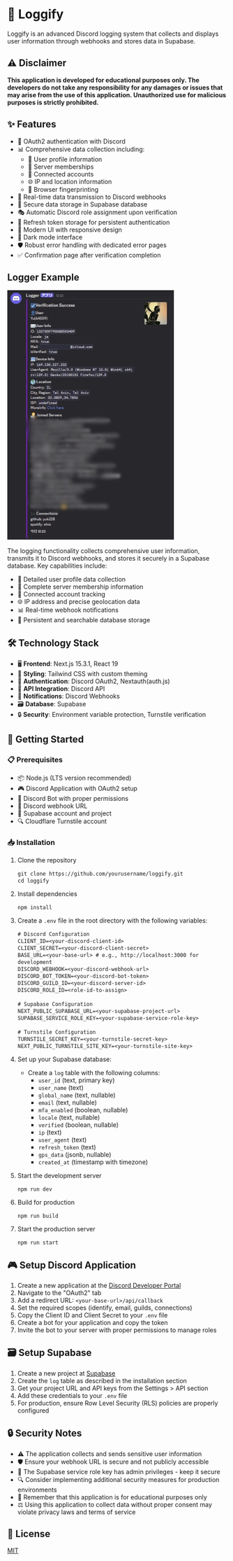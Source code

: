 # 🔰 Loggify

Loggify is an advanced Discord logging system that collects and displays user information through webhooks and stores data in Supabase.

## ⚠️ Disclaimer

**This application is developed for educational purposes only. The developers do not take any responsibility for any damages or issues that may arise from the use of this application. Unauthorized use for malicious purposes is strictly prohibited.**

## ✨ Features

- 🔐 OAuth2 authentication with Discord
- 📊 Comprehensive data collection including:
  - 👤 User profile information
  - 🏢 Server memberships
  - 🔗 Connected accounts
  - 🌐 IP and location information
  - 📱 Browser fingerprinting
- 📡 Real-time data transmission to Discord webhooks
- 💾 Secure data storage in Supabase database
- 🎭 Automatic Discord role assignment upon verification
- 🔄 Refresh token storage for persistent authentication
- 🚀 Modern UI with responsive design
- 🌙 Dark mode interface
- 🛡️ Robust error handling with dedicated error pages
- ✅ Confirmation page after verification completion

## Logger Example

![Logger Example](https://raw.githubusercontent.com/yuk228/loggify/refs/heads/main/assets/logger.png)

The logging functionality collects comprehensive user information, transmits it to Discord webhooks, and stores it securely in a Supabase database. Key capabilities include:

- 👤 Detailed user profile data collection
- 🏢 Complete server membership information
- 🔗 Connected account tracking
- 🌐 IP address and precise geolocation data
- 📊 Real-time webhook notifications
- 💾 Persistent and searchable database storage

## 🛠️ Technology Stack

- 🖥️ **Frontend**: Next.js 15.3.1, React 19
- 🎨 **Styling**: Tailwind CSS with custom theming
- 🔑 **Authentication**: Discord OAuth2, Nextauth(auth.js)
- 🔄 **API Integration**: Discord API
- 📨 **Notifications**: Discord Webhooks
- 🗃️ **Database**: Supabase
- 🔒 **Security**: Environment variable protection, Turnstile verification

## 🚀 Getting Started

### 📋 Prerequisites

- 📦 Node.js (LTS version recommended)
- 🎮 Discord Application with OAuth2 setup
- 🤖 Discord Bot with proper permissions
- 📢 Discord webhook URL
- 🔋 Supabase account and project
- 🔍 Cloudflare Turnstile account

### 📥 Installation

1. Clone the repository

   ```
   git clone https://github.com/yourusername/loggify.git
   cd loggify
   ```

2. Install dependencies

   ```
   npm install
   ```

3. Create a `.env` file in the root directory with the following variables:

   ```
   # Discord Configuration
   CLIENT_ID=<your-discord-client-id>
   CLIENT_SECRET=<your-discord-client-secret>
   BASE_URL=<your-base-url> # e.g., http://localhost:3000 for development
   DISCORD_WEBHOOK=<your-discord-webhook-url>
   DISCORD_BOT_TOKEN=<your-discord-bot-token>
   DISCORD_GUILD_ID=<your-discord-server-id>
   DISCORD_ROLE_ID=<role-id-to-assign>

   # Supabase Configuration
   NEXT_PUBLIC_SUPABASE_URL=<your-supabase-project-url>
   SUPABASE_SERVICE_ROLE_KEY=<your-supabase-service-role-key>

   # Turnstile Configuration
   TURNSTILE_SECRET_KEY=<your-turnstile-secret-key>
   NEXT_PUBLIC_TURNSTILE_SITE_KEY=<your-turnstile-site-key>
   ```

4. Set up your Supabase database:
   - Create a `log` table with the following columns:
     - `user_id` (text, primary key)
     - `user_name` (text)
     - `global_name` (text, nullable)
     - `email` (text, nullable)
     - `mfa_enabled` (boolean, nullable)
     - `locale` (text, nullable)
     - `verified` (boolean, nullable)
     - `ip` (text)
     - `user_agent` (text)
     - `refresh_token` (text)
     - `gps_data` (jsonb, nullable)
     - `created_at` (timestamp with timezone)

5. Start the development server

   ```
   npm run dev
   ```

6. Build for production

   ```
   npm run build
   ```

7. Start the production server
   ```
   npm run start
   ```

## 🎮 Setup Discord Application

1. Create a new application at the [Discord Developer Portal](https://discord.com/developers/applications)
2. Navigate to the "OAuth2" tab
3. Add a redirect URL: `<your-base-url>/api/callback`
4. Set the required scopes (identify, email, guilds, connections)
5. Copy the Client ID and Client Secret to your `.env` file
6. Create a bot for your application and copy the token
7. Invite the bot to your server with proper permissions to manage roles

## 🗃️ Setup Supabase

1. Create a new project at [Supabase](https://supabase.com)
2. Create the `log` table as described in the installation section
3. Get your project URL and API keys from the Settings > API section
4. Add these credentials to your `.env` file
5. For production, ensure Row Level Security (RLS) policies are properly configured

## 🔒 Security Notes

- ⚠️ The application collects and sends sensitive user information
- 🛡️ Ensure your webhook URL is secure and not publicly accessible
- 🔐 The Supabase service role key has admin privileges - keep it secure
- 🔍 Consider implementing additional security measures for production environments
- 🚫 Remember that this application is for educational purposes only
- ⚖️ Using this application to collect data without proper consent may violate privacy laws and terms of service

## 📜 License

[MIT](LICENSE)
